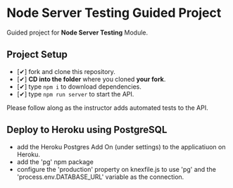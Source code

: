 # Node Server Testing Guided Project

Guided project for **Node Server Testing** Module.

## Project Setup

- [✔] fork and clone this repository.
- [✔] **CD into the folder** where you cloned **your fork**.
- [✔] type `npm i` to download dependencies.
- [✔] type `npm run server` to start the API.

Please follow along as the instructor adds automated tests to the API.



## Deploy to Heroku using PostgreSQL

- add the Heroku Postgres Add On (under settings) to the applicatiuon on Heroku.
- add the 'pg' npm package
- configure the 'production' property on knexfile.js to use 'pg' and the 'process.env.DATABASE_URL' variable as the connection.